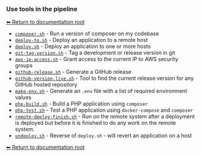 ### Use tools in the pipeline

[⬅ Return to documentation root](../index.md)

- [`composer.sh`](./pipeline/composer.sh.md) - Run a version of composer on my codebase
- [`deploy-to.sh`](./pipeline/deploy-to.sh.md) - Deploy an application to a remote host
- [`deploy.sh`](./pipeline/deploy.sh.md) - Deploy an application to one or more hosts
- [`git-tag-version.sh`](./pipeline/git-tag-version.sh.md) - Tag a development or release version in git
- [`aws-ip-access.sh`](./pipeline/aws-ip-access.sh.md) - Grant access to the current IP to AWS security groups
- [`github-release.sh`](./pipeline/github-release.sh.md) - Generate a GitHub release
- [`github-version-live.sh`](./pipeline/github-version-live.sh.md) - Tool to find the current release version for any GitHub hosted repository
- [`make-env.sh`](./pipeline/make-env.sh.md) - Generate an `.env` file with a list of required environment values
- [`php-build.sh`](./pipeline/php-build.sh.md) - Build a PHP application using `composer`
- [`php-test.sh`](./pipeline/php-test.sh.md) - Test a PHP application using `docker-compose` and `composer`
- [`remote-deploy-finish.sh`](./pipeline/remote-deploy-finish.sh.md) - Run on the remote system after a deployment is deployed but before it is finished to do any work on the remote system.
- [`undeploy.sh`](./pipeline/undeploy.sh.md) - Reverse of `deploy.sh` - will revert an application on a host

[⬅ Return to documentation root](../index.md)
